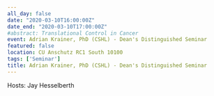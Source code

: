 ```yaml
---
all_day: false
date: "2020-03-10T16:00:00Z"
date_end: "2020-03-10T17:00:00Z"
#abstract: Translational Control in Cancer
event: Adrian Krainer, PhD (CSHL) - Dean's Distinguished Seminar
featured: false
location: CU Anschutz RC1 South 10100 
tags: ['Seminar']
title: Adrian Krainer, PhD (CSHL) - Dean's Distinguished Seminar
---
```

Hosts: Jay Hesselberth 
